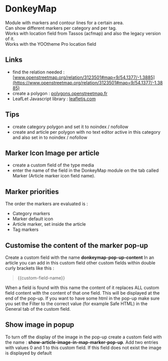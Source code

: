 # DonkeyMap
Module with markers and contour lines for a certain area.<br />
Can show different markers per category and per tag.<br />
Works with location field from Tassos (acfmap) and also the legacy version of it. <br />
Works with the YOOtheme Pro location field <br />

## Links
- find the relation needed : [www.openstreetmap.org/relation/3123501#map=9/54.1377/-1.3885](https://www.openstreetmap.org/relation/3123501#map=9/54.1377/-1.3885)
- create a polygon : [polygons.openstreetmap.fr](http://polygons.openstreetmap.fr/)
- LeafLet Javascript library : [leafletjs.com](https://leafletjs.com/)

## Tips
- create category polygon and set it to noindex / nofollow
- create and article per polygon with no text editor active in this category and also set in to noindex / nofollow

## Marker Icon Image per article
- create a custom field of the type media
- enter the name of the field in the DonkeyMap module on the tab called Marker (Article marker icon field name).

## Marker priorities
The order the markers are evaluated is :
- Category markers
- Marker default icon
- Article marker, set inside the article
- Tag markers


## Customise the content of the marker pop-up
Create a custom field with the name **donkeymap-pop-up-content**
In an article you can add in this custom field other custom fields within double curly brackets like this :<br />
>{{custom-field-name}}<br />

When a field is found with this name the content of it replaces ALL custom field content with the content of that one field. This will be displayed at the end of the pop-up.
If you want to have some html in the pop-up make sure you set the Filter to the correct value (for example Safe HTML) in the General tab of the custom field.

## Show image in popup
To turn off the display of the image in the pop-up create a custom field with the name : **show-article-image-in-map-marker-pop-up**.
Add two entries with values 0 and 1 to this custom field.
If this field does not exist the image is displayed by default
